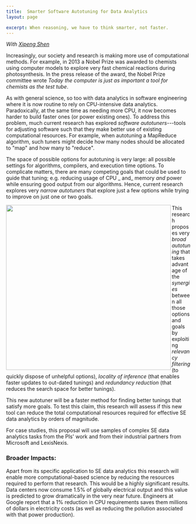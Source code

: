 ```yaml
---
title:  Smarter Software Autotuning for Data Analytics
layout: page

excerpt: When reasoning, we have to think smarter, not faster.
---
```


_With [Xipeng Shen](http://people.engr.ncsu.edu/xshen5/)_


Increasingly, our society and research is making
more use of computational methods. For example, in
2013 a Nobel Prize was awarded to chemists using
computer models to explore very fast chemical
reactions during photosynthesis. In the press
release of the award, the Nobel Prize committee
wrote _Today the computer is just as important
a tool for chemists as the test tube_.

As with general science, so too with data analytics in software engineering
where it is now
routine to rely on CPU-intensive data analytics.
Paradoxically, at the same time as needing more CPU, it now becomes
harder to build faster ones (or power existing ones).  To address this
problem, much current research has explored _software
  autotuners_---tools for adjusting software such that they make
better use of existing computational resources. For example, when
autotuning a MapReduce algorithm, such tuners might decide how many
nodes should be allocated to "map" and how many to "reduce".

The space of possible options for autotuning is very large: all
possible settings for algorithms, compilers, and execution time
options.  To complicate matters, there are many competing goals that
could be used to guide that tuning; e.g. reducing usage of CPU 
_  and_ memory _and_ power while ensuring good output from our
algorithms.  Hence, current research explores very
_narrow autotuners_ that explore just a few options while trying to improve
on just one or two goals.


<img align=left width=450
src="{{site.url}}/img/levels_.png">

This research proposes very _broad autotuning_ that takes
advantage of the _synergies_ between all those options and goals by
exploiting _relevancy filtering_ (to quickly dispose of unhelpful
options), _locality of inference_ (that enables faster updates to
out-dated tunings) and _redundancy reduction_ (that reduces the
search space for better tunings).

This new autotuner will be a faster method for
finding better tunings that satisfy more goals.  To
test this claim, this research will assess if this
new tool can reduce the total computational
resources required for effective SE data analytics
by orders of magnitude. 

For case studies, this proposal will use samples
of complex SE data analytics tasks from the PIs' work
and from their industrial partners from Microsoft and LexisNexis.


### Broader Impacts:
Apart from its specific application to SE data analytics this research will enable more
computational-based science by reducing the resources required to perform that research. This
would be a highly significant results.
Data centers now consume 1.5% of globally electrical output and this value
is predicted to grow dramatically in the very near future.
Engineers at Google report that a 1%
reduction in CPU requirements saves them millions of
dollars in electricity costs (as well as
reducing the pollution associated with that power production). 

